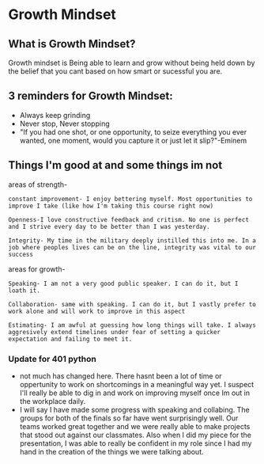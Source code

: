 # Growth Mindset

## What is Growth Mindset?
Growth mindset is Being able to learn and grow without being held down by the belief that you cant based on how smart or sucessful you are.

## 3 reminders for Growth Mindset:
  - Always keep grinding
  - Never stop, Never stopping
  - "If you had one shot, or one opportunity, to seize everything you ever wanted, one moment, would you capture it or just let it slip?"-Eminem
  
  ## Things I'm good at and some things im not
  
areas of strength-

    constant improvement- I enjoy bettering myself. Most opportunities to improve I take (like how I'm taking this course right now)

    Openness-I love constructive feedback and critism. No one is perfect and I strive every day to be better than I was yesterday.

    Integrity- My time in the military deeply instilled this into me. In a job where peoples lives can be on the line, integrity was vital to our success

 

areas for growth-

    Speaking- I am not a very good public speaker. I can do it, but I loath it.
    
    Collaboration- same with speaking. I can do it, but I vastly prefer to work alone and will work to improve in this aspect

    Estimating- I am awful at guessing how long things will take. I always aggresively extend timelines under fear of setting a quicker expectation and failing to meet it.


### Update for 401 python

- not much has changed here. There hasnt been a lot of time or oppertunity to work on shortcomings in a meaningful way yet. I suspect I'll really be able to dig in and work on improving myself once Im out in the workplace daily. 
- I will say I have made some progress with speaking and collabing. The groups for both of the finals so far have went surprisingly well. Our teams worked great together and we were really able to make projects that stood out against our classmates. Also when I did my piece for the presentation, I was able to really be confident in my role since I had my hand in the creation of the things we were talking about. 